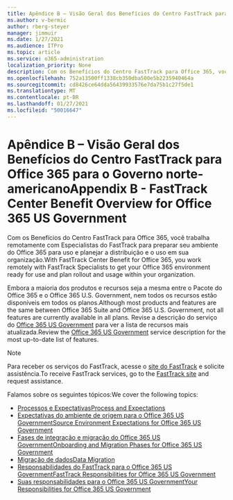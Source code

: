 ```yaml
---
title: Apêndice B – Visão Geral dos Benefícios do Centro FastTrack para Office 365 para o Governo norte-americano
ms.author: v-bermic
author: rberg-steyer
manager: jimmuir
ms.date: 1/27/2021
ms.audience: ITPro
ms.topic: article
ms.service: o365-administration
localization_priority: None
description: Com os Benefícios do Centro FastTrack para Office 365, você trabalha remotamente com Especialistas do FastTrack para preparar seu ambiente do Office 365 para uso e planejar a distribuição e o uso em sua organização.
ms.openlocfilehash: 752a13500ff1338cb350dba500e5b2235940464a
ms.sourcegitcommit: cd8426ce64dda56439933576e7da75b1c27f5de1
ms.translationtype: MT
ms.contentlocale: pt-BR
ms.lasthandoff: 01/27/2021
ms.locfileid: "50016647"
---
```

# <a name="appendix-b---fasttrack-center-benefit-overview-for-office-365-us-government"></a><span data-ttu-id="bd5de-103">Apêndice B – Visão Geral dos Benefícios do Centro FastTrack para Office 365 para o Governo norte-americano</span><span class="sxs-lookup"><span data-stu-id="bd5de-103">Appendix B - FastTrack Center Benefit Overview for Office 365 US Government</span></span>

<span data-ttu-id="bd5de-104">Com os Benefícios do Centro FastTrack para Office 365, você trabalha remotamente com Especialistas do FastTrack para preparar seu ambiente do Office 365 para uso e planejar a distribuição e o uso em sua organização.</span><span class="sxs-lookup"><span data-stu-id="bd5de-104">With FastTrack Center Benefit for Office 365, you work remotely with FastTrack Specialists to get your Office 365 environment ready for use and plan rollout and usage within your organization.</span></span> 
  
<span data-ttu-id="bd5de-105">Embora a maioria dos produtos e recursos seja a mesma entre o Pacote do Office 365 e o Office 365 U.S. Government, nem todos os recursos estão disponíveis em todos os planos.</span><span class="sxs-lookup"><span data-stu-id="bd5de-105">Although most products and features are the same between Office 365 Suite and Office 365 U.S. Government, not all features are currently available in all plans.</span></span> <span data-ttu-id="bd5de-106">Revise a descrição do serviço do [Office 365 US Government](https://aka.ms/aboutgovcloud) para ver a lista de recursos mais atualizada.</span><span class="sxs-lookup"><span data-stu-id="bd5de-106">Review the [Office 365 US Government](https://aka.ms/aboutgovcloud) service description for the most up-to-date list of features.</span></span>

> [!NOTE]
> <span data-ttu-id="bd5de-107">Para receber os serviços do FastTrack, acesse o [site do FastTrack](https://go.microsoft.com/fwlink/?linkid=780698) e solicite assistência.</span><span class="sxs-lookup"><span data-stu-id="bd5de-107">To receive FastTrack services, go to the [FastTrack site](https://go.microsoft.com/fwlink/?linkid=780698) and request assistance.</span></span>  

<span data-ttu-id="bd5de-108">Falamos sobre os seguintes tópicos:</span><span class="sxs-lookup"><span data-stu-id="bd5de-108">We cover the following topics:</span></span>
- [<span data-ttu-id="bd5de-109">Processos e Expectativas</span><span class="sxs-lookup"><span data-stu-id="bd5de-109">Process and Expectations</span></span>](process-and-expectations.md) 
- [<span data-ttu-id="bd5de-110">Expectativas do ambiente de origem para o Office 365 US Government</span><span class="sxs-lookup"><span data-stu-id="bd5de-110">Source Environment Expectations for Office 365 US Government</span></span>](US-Gov-appendix-source-environment-expectations.md)   
- [<span data-ttu-id="bd5de-111">Fases de integração e migração do Office 365 US Government</span><span class="sxs-lookup"><span data-stu-id="bd5de-111">Onboarding and Migration Phases for Office 365 US Government</span></span>](US-Gov-appendix-onboarding-and-migration.md)
- [<span data-ttu-id="bd5de-112">Migração de dados</span><span class="sxs-lookup"><span data-stu-id="bd5de-112">Data Migration</span></span>](data-migration.md)    
- [<span data-ttu-id="bd5de-113">Responsabilidades do FastTrack para o Office 365 US Government</span><span class="sxs-lookup"><span data-stu-id="bd5de-113">FastTrack Responsibilities for Office 365 US Government</span></span>](US-Gov-appendix-fasttrack-responsibilities.md)   
- [<span data-ttu-id="bd5de-114">Suas responsabilidades para o Office 365 US Government</span><span class="sxs-lookup"><span data-stu-id="bd5de-114">Your Responsibilities for Office 365 US Government</span></span>](US-Gov-appendix-your-responsibilities.md)    

